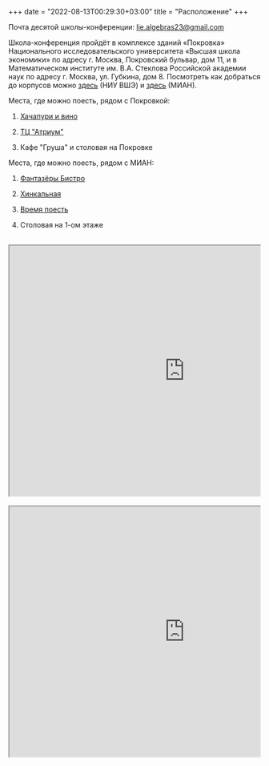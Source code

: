 +++
date = "2022-08-13T00:29:30+03:00"
title = "Расположение"
+++

Почта десятой школы-конференции: [lie.algebras23@gmail.com](mailto:lie.algebras23@gmail.com)

Школа-конференция пройдёт в комплексе зданий «Покровка» Национального исследовательского университета «Высшая школа экономики» по адресу г. Москва, Покровский бульвар, дом 11, и в Математическом институте им. В.А. Стеклова Российской академии наук по адресу г. Москва, ул. Губкина, дом 8. Посмотреть как добраться до корпусов можно [здесь](https://www.hse.ru/buildinghse/pokrovka/map) (НИУ ВШЭ) и [здесь](https://mi-ras.ru/index.php?c=map) (МИАН).

Места, где можно поесть, рядом с Покровкой:

1. [Хачапури и вино](https://yandex.ru/maps/org/khachapuri_i_vino/65958839449/?ll=37.647186%2C55.759711&z=16.02)

2. [ТЦ "Атриум"](https://yandex.ru/profile/1010479265?no-distribution=1&source=wizbiz_new_map_single)

3. Кафе "Груша" и столовая на Покровке

Места, где можно поесть, рядом с МИАН:

1. [Фантазёры Бистро](https://yandex.ru/maps/org/fantazyory_bistro/139051402869/?from=tabbar&ll=37.557805%2C55.694531&source=serp_navig&z=16.01)

2. [Хинкальная](https://yandex.ru/maps/org/khinkalnaya/1167156601/?from=tabbar&ll=37.556969%2C55.695526&source=serp_navig&z=17)

3. [Время поесть](https://yandex.ru/maps/org/vremya_poyest/57801395049/?from=tabbar&ll=37.562656%2C55.692609&source=serp_navig&z=16.41)

4. Столовая на 1-ом этаже



<div align="center">

<br>

<div style="position:relative;overflow:hidden;"><a href="https://yandex.ru/maps/org/vysshaya_shkola_ekonomiki/1074710983/?utm_medium=mapframe&utm_source=maps" style="color:#eee;font-size:12px;position:absolute;top:0px;">Высшая школа экономики</a><a href="https://yandex.ru/maps/213/moscow/category/university_college/184106140/?utm_medium=mapframe&utm_source=maps" style="color:#eee;font-size:12px;position:absolute;top:14px;">ВУЗ в Москве</a><iframe src="https://yandex.ru/map-widget/v1/-/CCURnMa6cA" width="700" height="500" frameborder="1" allowfullscreen="true" style="position:relative;"></iframe></div>

<br>

<div style="position:relative;overflow:hidden;"><a href="https://yandex.ru/maps/org/matematicheskiy_institut_imeni_v_a_steklova_rossiyskoy_akademii_nauk/1017612170/?utm_medium=mapframe&utm_source=maps" style="color:#eee;font-size:12px;position:absolute;top:0px;">Математический институт имени В. А. Стеклова Российской академии наук</a><a href="https://yandex.ru/maps/213/moscow/category/research_institutes/184106192/?utm_medium=mapframe&utm_source=maps" style="color:#eee;font-size:12px;position:absolute;top:14px;">НИИ в Москве</a><a href="https://yandex.ru/maps/213/moscow/category/university_college/184106140/?utm_medium=mapframe&utm_source=maps" style="color:#eee;font-size:12px;position:absolute;top:28px;">ВУЗ в Москве</a><iframe src="https://yandex.ru/map-widget/v1/-/CCUvqSFKWB" width="700" height="500" frameborder="1" allowfullscreen="true" style="position:relative;"></iframe></div>

</div>